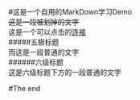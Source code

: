#这是一个自用的MarkDown学习Demo  
~~这是一段被划掉的文字~~  
这是一个可以点击的[连接](http://www.baidu.com)  
#####五极标题  
而这是一段普通的文字  
######六级标题  
这是六级标题下方的一段普通的文字

#The end  



